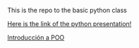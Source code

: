 This is the repo to the basic python class

[Here is the link of the python presentation!](https://docs.google.com/presentation/d/1-hdWxgj75V5y8iY5ztkmo21rHgT4tzJqcBdFJa1gmdw/edit?usp=sharing)

[Introducción a POO](https://docs.google.com/presentation/d/1rmnRj2FuXZt61ijU_Iakv-WAcNKdjHToxbaZa5FOFkU/edit?usp=sharing)